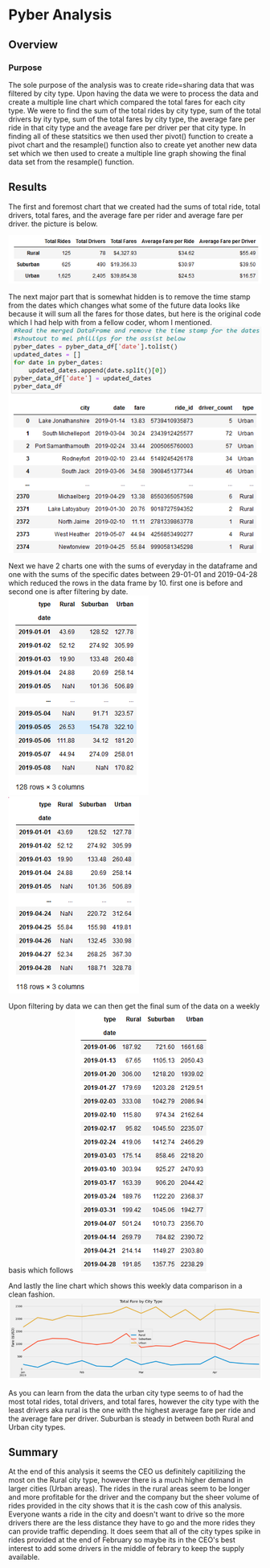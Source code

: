 # Pyber Analysis

## Overview

### Purpose

The sole purpose of the analysis was to create ride=sharing data that was filtered by city type. Upon having the data we were to process the data and create a multiple line chart which compared the total fares for each city type. We were to find the sum of the total rides by city type, sum of the total drivers by ity type, sum of the total fares by city type, the average fare per ride in that city type and the aveage fare per driver per that city type. In finding all of these statsitics we then used ther pivot() function to create a pivot chart and the resample() function also to create yet another new data set which we then used to create a multiple line graph showing the final data set from the resample() function.
   
## Results
The first and foremost chart that we created had the sums of total ride, total drivers, total fares, and the average fare per rider and average fare per driver. the picture is below.

![image1](https://github.com/Ajsforlife/Pyber_Analysis/blob/main/challenge_pictures/Screenshot%202022-06-27%20180931.png)

The next major part that is somewhat hidden is to remove the time stamp from the dates which changes what some of the future data looks like because it will sum all the fares for those dates, but here is the original code which I had help with from a fellow coder, whom I mentioned.
![image2](https://github.com/Ajsforlife/Pyber_Analysis/blob/main/challenge_pictures/Screenshot%202022-06-27%20181647.png)

Next we have 2 charts one with the sums of everyday in the dataframe and one with the sums of the specific dates between 29-01-01 and 2019-04-28 which reduced the rows in the data frame by 10. first one is before and second one is after filtering by date.
![image3](https://github.com/Ajsforlife/Pyber_Analysis/blob/main/challenge_pictures/before%20date%20modification.png)
![image4](https://github.com/Ajsforlife/Pyber_Analysis/blob/main/challenge_pictures/modifid%20by%20date.png)

Upon filtering by data we can then get the final sum of the data on a weekly basis which follows
![image5](https://github.com/Ajsforlife/Pyber_Analysis/blob/main/challenge_pictures/Screenshot%202022-06-27%20181855.png)

And lastly the line chart which shows this weekly data comparison in a clean fashion.
![image6](https://github.com/Ajsforlife/Pyber_Analysis/blob/main/challenge_pictures/Screenshot%202022-06-27%20181840.png)

As you can learn from the data the urban city type seems to of had the most total rides, total drivers, and total fares, however the city type with the least drivers aka rural is the one with the highest average fare per ride and the average fare per driver. Suburban is steady in between both Rural and Urban city types.
        
## Summary
At the end of this analysis it seems the CEO us definitely capitilizing the most on the Rural city type, however there is a much higher demand in larger cities (Urban areas). The rides in the rural areas seem to be longer and more profitable for the driver and the company but the sheer volume of rides provided in the city shows that it is the cash cow of this analysis. Everyone wants a ride in the city and doesn't want to drive so the more drivers there are the less distance they have to go and the more rides they can provide traffic depending. It does seem that all of the city types spike in rides provided at the end of February so maybe its in the CEO's best interest to add some drivers in the middle of febrary to keep the supply available.

